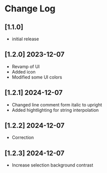 # Change Log

## [1.1.0]

-   initial release

## [1.2.0] 2023-12-07

-   Revamp of UI
-   Added icon
-   Modified some UI colors

## [1.2.1] 2024-12-07

-   Changed line comment form italic to upright
-   Added hightlighting for string interpolation

## [1.2.2] 2024-12-07

-   Correction

## [1.2.3] 2024-12-07

-   Increase selection background contrast
